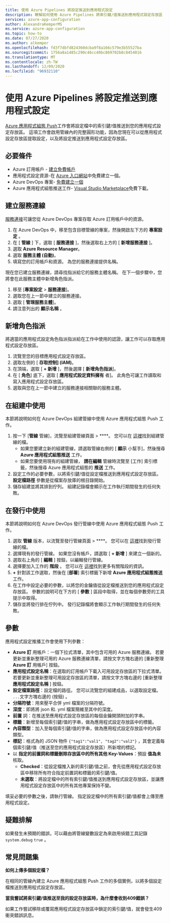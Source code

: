 ```yaml
---
title: 使用 Azure Pipelines 將設定推送到應用程式設定
description: 瞭解如何使用 Azure Pipelines 將索引鍵/值推送到應用程式設定存放區
services: azure-app-configuration
author: AlexandraKemperMS
ms.service: azure-app-configuration
ms.topic: how-to
ms.date: 07/27/2020
ms.author: alkemper
ms.openlocfilehash: fd3f7dbfd824360dcba9f8a166c579e3b55527ba
ms.sourcegitcommit: 1756a8a1485c290c46cc40bc869702b8c8454016
ms.translationtype: MT
ms.contentlocale: zh-TW
ms.lasthandoff: 12/09/2020
ms.locfileid: "96932110"
---
```

# <a name="push-settings-to-app-configuration-with-azure-pipelines"></a>使用 Azure Pipelines 將設定推送到應用程式設定

[Azure 應用程式組態 Push](https://marketplace.visualstudio.com/items?itemName=AzureAppConfiguration.azure-app-configuration-task-push)工作會將設定檔中的索引鍵/值推送到您的應用程式設定存放區。 這項工作會啟用管線內的完整圓形功能，因為您現在可以從應用程式設定存放區提取設定，以及將設定推送到應用程式設定存放區。

## <a name="prerequisites"></a>必要條件

- Azure 訂用帳戶 - [建立免費帳戶](https://azure.microsoft.com/free/)
- 應用程式設定資源-在 [Azure 入口網站](https://portal.azure.com)中免費建立一個。
- Azure DevOps 專案- [免費建立一個](https://go.microsoft.com/fwlink/?LinkId=2014881)
- Azure 應用程式組態推送工作- [Visual Studio Marketplace](https://marketplace.visualstudio.com/items?itemName=AzureAppConfiguration.azure-app-configuration-task-push)免費下載。

## <a name="create-a-service-connection"></a>建立服務連線

[服務連接](/azure/devops/pipelines/library/service-endpoints)可讓您從 Azure DevOps 專案存取 Azure 訂用帳戶中的資源。

1. 在 Azure DevOps 中，移至包含目標管線的專案，然後開啟左下方的 **專案設定** 。
1. 在 [ **管線** ] 下，選取 [ **服務連接** ]，然後選取右上方的 [ **新增服務連接** ]。
1. 選取 **Azure Resource Manager**。
1. 選取 **服務主體 (自動)**。
1. 填寫您的訂用帳戶和資源。 為您的服務連接提供名稱。

現在您已建立服務連線，請尋找指派給它的服務主體名稱。 在下一個步驟中，您將會在此服務主體中新增角色指派。

1. 移至 [**專案設定**  >  **服務連接**]。
1. 選取您在上一節中建立的服務連接。
1. 選取 [ **管理服務主體**]。
1. 請注意列出的 **顯示名稱** 。

## <a name="add-role-assignment"></a>新增角色指派

將適當的應用程式設定角色指派指派給在工作中使用的認證，讓工作可以存取應用程式設定存放區。

1. 流覽至您的目標應用程式設定存放區。 
1. 選取左側的 [ **存取控制] (IAM)**。
1. 在頂端，選取 [ **+ 新增** ]，然後選擇 [ **新增角色指派**]。
1. 在 [ **角色**] 底下，選取 [ **應用程式設定資料擁有** 者]。 此角色可讓工作讀取和寫入應用程式設定存放區。 
1. 選取與您在上一節中建立的服務連接相關聯的服務主體。
  
## <a name="use-in-builds"></a>在組建中使用

本節將說明如何在 Azure DevOps 組建管線中使用 Azure 應用程式組態 Push 工作。

1. 按一下 [**管線** 管線]，流覽至組建管線頁面  >  ****。 您可以在 [這裡](/azure/devops/pipelines/create-first-pipeline?tabs=tfs-2018-2&view=azure-devops)找到組建管線的檔。
      - 如果您要建立新的組建管線，請選取管線右側的 [ **顯示** 小幫手]，然後搜尋 **Azure 應用程式組態推送** 工作。
      - 如果您要使用現有的組建管線， **請在編輯** 管線時流覽至 [工作] 索引標籤，然後搜尋 Azure 應用程式組態的 **推送** 工作。
2. 設定工作的必要參數，以將索引鍵/值從設定檔推送到應用程式設定存放區。 **設定檔路徑** 參數是從檔案存放庫的根目錄開始。
3. 儲存組建並將其排到佇列。 組建記錄檔會顯示在工作執行期間發生的任何失敗。

## <a name="use-in-releases"></a>在發行中使用

本節將說明如何在 Azure DevOps 發行管線中使用 Azure 應用程式組態 Push 工作。

1. 選取 **管線** 版本，以流覽至發行管線頁面  >  ****。 您可以在 [這裡](/azure/devops/pipelines/release?view=azure-devops)找到發行管線的檔。
1. 選擇現有的發行管線。 如果您沒有帳戶，請選取 [ **+ 新增** ] 來建立一個新的。
1. 選取右上角的 [ **編輯** ] 按鈕，以編輯發行管線。
1. 選擇要加入工作的 **階段** 。 您可以在 [這裡](/azure/devops/pipelines/release/environments?view=azure-devops)找到更多有關階段的資訊。
1. **+** 針對該工作選取，然後在 [**部署**] 索引標籤下新增 **Azure 應用程式組態推送** 工作。
1. 在工作中設定必要的參數，以將您的金鑰值從設定檔推送到您的應用程式設定存放區。 參數的說明可在下方的 [ **參數** ] 區段中取得，並在每個參數旁的工具提示中取得。
1. 儲存並將發行排在佇列中。 發行記錄檔將會顯示工作執行期間發生的任何失敗。

## <a name="parameters"></a>參數

應用程式設定推播工作會使用下列參數：

- **Azure 訂** 用帳戶：一個下拉式清單，其中包含可用的 Azure 服務連線。 若要更新並重新整理可用的 Azure 服務連線清單，請按文字方塊右邊的 [重新整理 **Azure 訂** 用帳戶] 按鈕。
- **應用程式設定名稱**：在選取的訂用帳戶下載入可用設定存放區的下拉式清單。 若要更新並重新整理可用設定存放區的清單，請按文字方塊右邊的 [重新整理 **應用程式設定名稱** ] 按鈕。
- **設定檔案路徑**：設定檔的路徑。 您可以流覽您的組建成品，以選取設定檔。 `...`文字方塊右邊的 (按鈕) 。
- **分隔符號**：用來壓平合併 yml 檔案的分隔符號。
- **深度**：即將將 json 和. yml 檔案簡維至其中的深度。
- **前置** 詞：在推送至應用程式設定存放區的每個金鑰開頭附加的字串。
- **標籤**：新增至每個索引鍵/值的字串，做為應用程式設定存放區中的標籤。
- **內容類型**：加入至每個索引鍵/值的字串，做為應用程式設定存放區中的內容類型。
- **標記**：格式為的 JSON 物件 `{"tag1":"val1", "tag2":"val2"}` ，其會定義每個索引鍵/值（推送至您的應用程式設定存放區）所新增的標記。
- 以 **指定的前置詞和標籤刪除存放區中的所有其他 Key-Values**：預設 **值為未** 核取。
  - **Checked**：從設定檔推入新的索引鍵/值之前，會先從應用程式設定存放區中移除所有符合指定前置詞和標籤的索引鍵/值。
  - **未選取**：將設定檔中的所有索引鍵/值推送到應用程式設定存放區，並讓應用程式設定存放區中的所有其他專案保持不變。

填妥必要的參數之後，請執行管線。 指定設定檔中的所有索引鍵/值都會上傳至應用程式設定。

## <a name="troubleshooting"></a>疑難排解

如果發生未預期的錯誤，可以藉由將管線變數設定為來啟用偵錯工具記錄 `system.debug` `true` 。

## <a name="faq"></a>常見問題集

**如何上傳多個設定檔？**

在相同的管線內建立 Azure 應用程式組態 Push 工作的多個實例，以將多個設定檔推送到應用程式設定存放區。

**當我嘗試將索引鍵/值推送至我的設定存放區時，為什麼會收到409錯誤？**

如果工作嘗試移除或覆寫應用程式設定存放區中鎖定的索引鍵/值，就會發生409衝突錯誤訊息。
